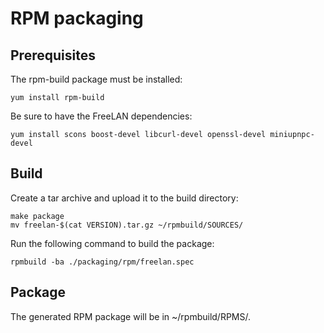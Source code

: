 # RPM packaging

## Prerequisites

The rpm-build package must be installed:

`yum install rpm-build`

Be sure to have the FreeLAN dependencies:

`yum install scons boost-devel libcurl-devel openssl-devel miniupnpc-devel`

## Build

Create a tar archive and upload it to the build directory:

```
make package
mv freelan-$(cat VERSION).tar.gz ~/rpmbuild/SOURCES/
```

Run the following command to build the package:

`rpmbuild -ba ./packaging/rpm/freelan.spec`

## Package

The generated RPM package will be in ~/rpmbuild/RPMS/.

